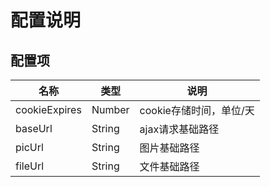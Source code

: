 # 配置说明

## 配置项

名称|类型|说明
---|---|---
cookieExpires|Number|cookie存储时间，单位/天
baseUrl|String|ajax请求基础路径
picUrl|String|图片基础路径
fileUrl|String|文件基础路径